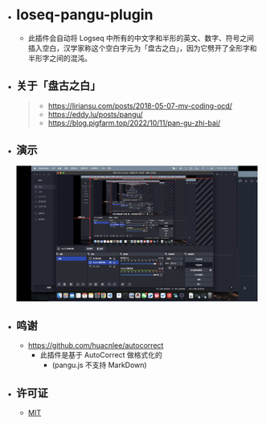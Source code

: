 - # loseq-pangu-plugin

  - 此插件会自动将 Logseq 中所有的中文字和半形的英文、数字、符号之间插入空白，汉学家称这个空白字元为「盘古之白」，因为它劈开了全形字和半形字之间的混沌。

- ## 关于「盘古之白」

  > - https://liriansu.com/posts/2018-05-07-my-coding-ocd/
  > - https://eddy.lu/posts/pangu/
  > - https://blog.pigfarm.top/2022/10/11/pan-gu-zhi-bai/

- ## 演示

  ![demo](./loseq-pangu-demo.gif)

- ## 鸣谢

  - https://github.com/huacnlee/autocorrect
    - 此插件是基于 AutoCorrect 做格式化的
		- (pangu.js 不支持 MarkDown)

- ## 许可证
  - [MIT](https://choosealicense.com/licenses/mit/)
